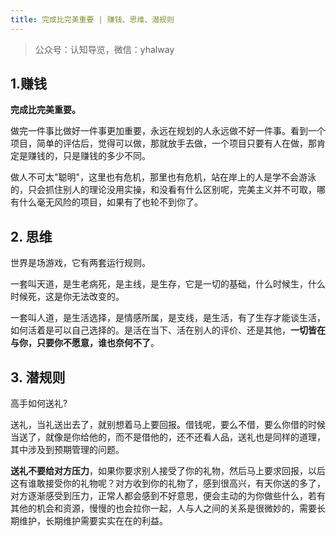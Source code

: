 ```yaml
---
title: 完成比完美重要 | 赚钱、思维、潜规则
---
```

> 公众号：认知导览，微信：yhalway

## 1.赚钱
**完成比完美重要。**

做完一件事比做好一件事更加重要，永远在规划的人永远做不好一件事。看到一个项目，简单的评估后，觉得可以做，那就放手去做，一个项目只要有人在做，那肯定是赚钱的，只是赚钱的多少不同。

做人不可太"聪明"，这里也有危机，那里也有危机，站在岸上的人是学不会游泳的，只会抓住别人的理论没用实操，和没看有什么区别呢，完美主义并不可取，哪有什么毫无风险的项目，如果有了也轮不到你了。

## 2. 思维
世界是场游戏，它有两套运行规则。

一套叫天道，是生老病死，是主线，是生存，它是一切的基础，什么时候生，什么时候死，这是你无法改变的。

一套叫人道，是生活选择，是情感所属，是支线，是生活，有了生存才能谈生活，如何活着是可以自己选择的。是活在当下、活在别人的评价、还是其他，**一切皆在与你，只要你不愿意，谁也奈何不了**。

## 3. 潜规则
高手如何送礼?  

送礼，当礼送出去了，就别想着马上要回报。借钱呢，要么不借，要么你借的时候当送了，就像是你给他的，而不是借他的，还不还看人品，送礼也是同样的道理，其中涉及到预期管理的问题。

**送礼不要给对方压力**，如果你要求别人接受了你的礼物，然后马上要求回报，以后这有谁敢接受你的礼物呢？对方收到你的礼物了，感到很高兴，有天你送的多了，对方逐渐感受到压力，正常人都会感到不好意思，便会主动的为你做些什么，若有其他的机会和资源，慢慢的也会拉你一起，人与人之间的关系是很微妙的，需要长期维护，长期维护需要实实在在的利益。